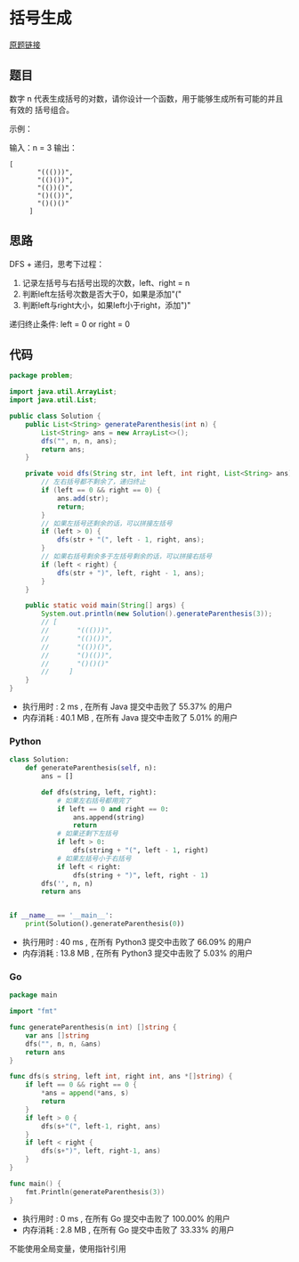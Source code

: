 # 括号生成

[原题链接](https://leetcode-cn.com/problems/generate-parentheses/)

## 题目

数字 n 代表生成括号的对数，请你设计一个函数，用于能够生成所有可能的并且 有效的 括号组合。

示例：

输入：n = 3
输出：
```text
[
       "((()))",
       "(()())",
       "(())()",
       "()(())",
       "()()()"
     ]
```

## 思路

DFS + 递归，思考下过程：
1. 记录左括号与右括号出现的次数，left、right = n
2. 判断left左括号次数是否大于0，如果是添加"("
3. 判断left与right大小，如果left小于right，添加")" 

递归终止条件: left = 0 or right = 0

## 代码

```java
package problem;

import java.util.ArrayList;
import java.util.List;

public class Solution {
    public List<String> generateParenthesis(int n) {
        List<String> ans = new ArrayList<>();
        dfs("", n, n, ans);
        return ans;
    }

    private void dfs(String str, int left, int right, List<String> ans) {
        // 左右括号都不剩余了，递归终止
        if (left == 0 && right == 0) {
            ans.add(str);
            return;
        }
        // 如果左括号还剩余的话，可以拼接左括号
        if (left > 0) {
            dfs(str + "(", left - 1, right, ans);
        }
        // 如果右括号剩余多于左括号剩余的话，可以拼接右括号
        if (left < right) {
            dfs(str + ")", left, right - 1, ans);
        }
    }

    public static void main(String[] args) {
        System.out.println(new Solution().generateParenthesis(3));
        // [
        //       "((()))",
        //       "(()())",
        //       "(())()",
        //       "()(())",
        //       "()()()"
        //     ]
    }
}
```

- 执行用时 : 2 ms , 在所有 Java 提交中击败了 55.37% 的用户 
- 内存消耗 : 40.1 MB , 在所有 Java 提交中击败了 5.01% 的用户

### Python

```python
class Solution:
    def generateParenthesis(self, n):
        ans = []

        def dfs(string, left, right):
            # 如果左右括号都用完了
            if left == 0 and right == 0:
                ans.append(string)
                return
            # 如果还剩下左括号
            if left > 0:
                dfs(string + "(", left - 1, right)
            # 如果左括号小于右括号
            if left < right:
                dfs(string + ")", left, right - 1)
        dfs('', n, n)
        return ans


if __name__ == '__main__':
    print(Solution().generateParenthesis(0))
```

- 执行用时 : 40 ms , 在所有 Python3 提交中击败了 66.09% 的用户 
- 内存消耗 : 13.8 MB , 在所有 Python3 提交中击败了 5.03% 的用户

### Go

```go
package main

import "fmt"

func generateParenthesis(n int) []string {
	var ans []string
	dfs("", n, n, &ans)
	return ans
}

func dfs(s string, left int, right int, ans *[]string) {
	if left == 0 && right == 0 {
		*ans = append(*ans, s)
		return
	}
	if left > 0 {
		dfs(s+"(", left-1, right, ans)
	}
	if left < right {
		dfs(s+")", left, right-1, ans)
	}
}

func main() {
	fmt.Println(generateParenthesis(3))
}

```
- 执行用时 : 0 ms , 在所有 Go 提交中击败了 100.00% 的用户 
- 内存消耗 : 2.8 MB , 在所有 Go 提交中击败了 33.33% 的用户

不能使用全局变量，使用指针引用

